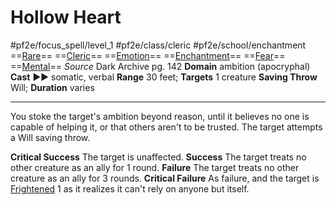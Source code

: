 # Hollow Heart
#pf2e/focus_spell/level_1 #pf2e/class/cleric #pf2e/school/enchantment 
==[Rare](Rare.md)== ==[Cleric](Cleric.md)== ==[Emotion](Emotion.md)== ==[Enchantment](Enchantment.md)== ==[Fear](Fear.md)== ==[Mental](Mental.md)==
*Source* Dark Archive pg. 142
**Domain** ambition (apocryphal)
**Cast** ►► somatic, verbal
**Range** 30 feet; **Targets** 1 creature
**Saving Throw** Will; **Duration** varies

---
You stoke the target's ambition beyond reason, until it believes no one is capable of helping it, or that others aren't to be trusted. The target attempts a Will saving throw.

**Critical Success** The target is unaffected.
**Success** The target treats no other creature as an ally for 1 round.
**Failure** The target treats no other creature as an ally for 3 rounds.
**Critical Failure** As failure, and the target is [Frightened](Frightened.md) 1 as it realizes it can't rely on anyone but itself.